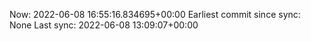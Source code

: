 Now: 2022-06-08 16:55:16.834695+00:00 Earliest commit since sync: None Last sync: 2022-06-08 13:09:07+00:00
